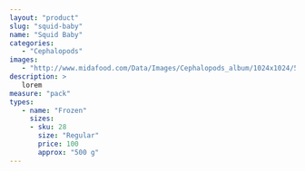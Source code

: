 ```yaml
---
layout: "product"
slug: "squid-baby"
name: "Squid Baby"
categories:
   - "Cephalopods"
images:
   - "http://www.midafood.com/Data/Images/Cephalopods_album/1024x1024/54acdb77e60ec196.jpg"
description: >
   lorem
measure: "pack"
types: 
   - name: "Frozen"
     sizes: 
     - sku: 28
       size: "Regular"
       price: 100
       approx: "500 g"
---
```

